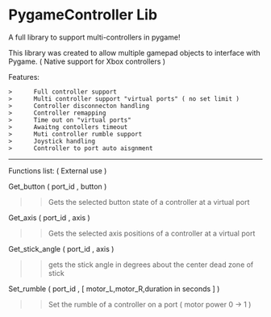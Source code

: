 # PygameController Lib
A full library to support multi-controllers in pygame!

This library was created to allow multiple gamepad objects to interface with Pygame. 
( Native support for Xbox controllers ) 



Features:

    >      Full controller support
    >      Multi controller support "virtual ports" ( no set limit )
    >      Controller disconnecton handling 
    >      Controller remapping 
    >      Time out on "virtual ports" 
    >      Awaitng contollers timeout
    >      Muti controller rumble support
    >      Joystick handling
    >      Controller to port auto aisgnment 

-----------------------------------------------------------------------------------

Functions list: ( External use ) 

Get_button          (      port_id   ,   button   )                                     
>> Gets the selected button state of a controller at a virtual port

Get_axis            (      port_id   ,   axis     )                                     
>> Gets the selected axis positions of a controller at a virtual port  

Get_stick_angle     (      port_id   ,   axis     )                                     
>> gets the stick angle in degrees about the center dead zone of stick 

Set_rumble          (      port_id   ,   [ motor_L,motor_R,duration in seconds  ] )     
>> Set the rumble of a controller on a port ( motor power 0 -> 1 )




